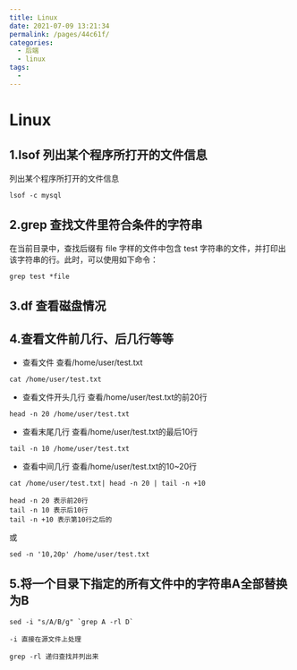```yaml
---
title: Linux
date: 2021-07-09 13:21:34
permalink: /pages/44c61f/
categories:
  - 后端
  - linux
tags:
  - 
---
```

# Linux

## 1.lsof 列出某个程序所打开的文件信息

列出某个程序所打开的文件信息

```
lsof -c mysql
```

## 2.**grep** 查找文件里符合条件的字符串

在当前目录中，查找后缀有 file 字样的文件中包含 test 字符串的文件，并打印出该字符串的行。此时，可以使用如下命令：

```
grep test *file 
```

## 3.df 查看磁盘情况

## 4.查看文件前几行、后几行等等

- 查看文件   查看/home/user/test.txt

```
cat /home/user/test.txt
```

- 查看文件开头几行    查看/home/user/test.txt的前20行

```
head -n 20 /home/user/test.txt
```

- 查看末尾几行     查看/home/user/test.txt的最后10行

```
tail -n 10 /home/user/test.txt
```

- 查看中间几行   查看/home/user/test.txt的10~20行

```
cat /home/user/test.txt| head -n 20 | tail -n +10 

head -n 20 表示前20行
tail -n 10 表示后10行
tail -n +10 表示第10行之后的
```

或

```
sed -n '10,20p' /home/user/test.txt
```

## 5.将一个目录下指定的所有文件中的字符串A全部替换为B

```
sed -i "s/A/B/g" `grep A -rl D`

-i 直接在源文件上处理

grep -rl 递归查找并列出来
```

